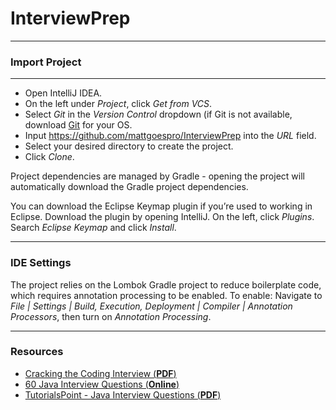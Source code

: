 # InterviewPrep

***

### Import Project

***

* Open IntelliJ IDEA.
* On the left under _Project_, click _Get from VCS_.
* Select _Git_ in the _Version Control_ dropdown (if Git is not available, download [Git](https://git-scm.com/downloads)
  for your OS.
* Input https://github.com/mattgoespro/InterviewPrep into the _URL_ field.
* Select your desired directory to create the project.
* Click _Clone_.

Project dependencies are managed by Gradle - opening the project will automatically download the Gradle project
dependencies.

You can download the Eclipse Keymap plugin if you’re used to working in Eclipse. Download the plugin by opening
IntelliJ. On the left, click _Plugins_. Search _Eclipse Keymap_ and click _Install_.
***

### IDE Settings

The project relies on the Lombok Gradle project to reduce boilerplate code, which requires annotation processing to be
enabled. To enable: Navigate to _File | Settings | Build, Execution, Deployment | Compiler | Annotation Processors_,
then turn on
_Annotation Processing_.
***

### Resources

* [Cracking the Coding Interview (**PDF**)](http://englishonlineclub.com/pdf/Cracking%20the%20Coding%20Interview%20-%20189%20Programming%20Questions%20and%20Solutions%20(6th%20Edition)%20[EnglishOnlineClub.com].pdf)
* [60 Java Interview Questions (**Online**)](https://svrtechnologies.com/2020-latest-60-java-interview-questions-and-answers-pdf/)
* [TutorialsPoint - Java Interview Questions (**PDF**)](https://www.tutorialspoint.com/java/pdf/java_interview_questions.pdf)
